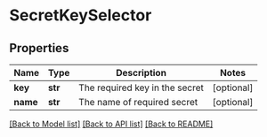 # SecretKeySelector

## Properties
Name | Type | Description | Notes
------------ | ------------- | ------------- | -------------
**key** | **str** | The required key in the secret | [optional] 
**name** | **str** | The name of required secret | [optional] 

[[Back to Model list]](../README.md#documentation-for-models) [[Back to API list]](../README.md#documentation-for-api-endpoints) [[Back to README]](../README.md)


